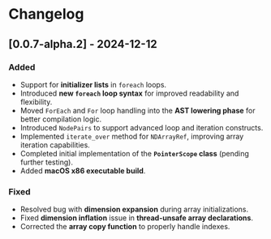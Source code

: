 # Changelog

## \[0.0.7-alpha.2] - 2024-12-12

### Added

* Support for **initializer lists** in `foreach` loops.
* Introduced **new `foreach` loop syntax** for improved readability and flexibility.
* Moved `ForEach` and `For` loop handling into the **AST lowering phase** for better compilation logic.
* Introduced `NodePairs` to support advanced loop and iteration constructs.
* Implemented `iterate_over` method for `NDArrayRef`, improving array iteration capabilities.
* Completed initial implementation of the **`PointerScope` class** (pending further testing).
* Added **macOS x86 executable build**.

### Fixed

* Resolved bug with **dimension expansion** during array initializations.
* Fixed **dimension inflation** issue in **thread-unsafe array declarations**.
* Corrected the **array copy function** to properly handle indexes.
